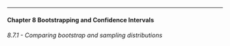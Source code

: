 *** 
#### Chapter 8 Bootstrapping and Confidence Intervals

###### 8.7.1 - Comparing bootstrap and sampling distributions

